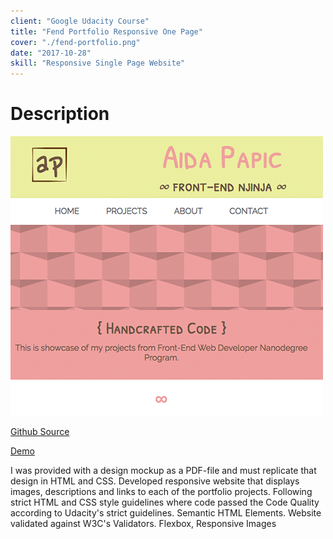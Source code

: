 ```yaml
---
client: "Google Udacity Course"
title: "Fend Portfolio Responsive One Page"
cover: "./fend-portfolio.png"
date: "2017-10-28"
skill: "Responsive Single Page Website"
---
```

# Description
<img src="fend-portfolio.png">

[Github Source](https://github.com/northantsvintage/fend-portfolio/)

[Demo](https://northantsvintage.github.io/fend-portfolio/)

I was provided with a design mockup as a PDF-file and must replicate that design in HTML and CSS. Developed responsive website that displays images, descriptions and links to each of the portfolio projects.
Following strict HTML and CSS style guidelines where code passed the Code Quality according to Udacity's strict guidelines.
Semantic HTML Elements. Website validated against W3C's Validators. Flexbox, Responsive Images